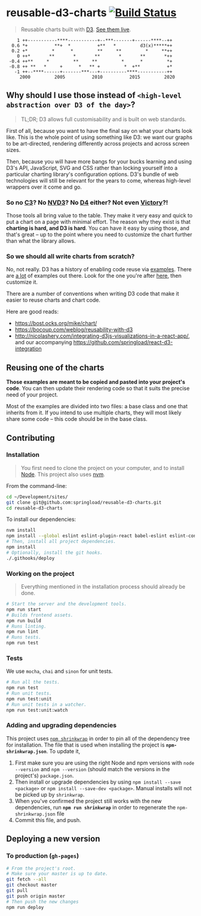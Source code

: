 reusable-d3-charts [![Build Status](https://travis-ci.org/springload/reusable-d3-charts.svg?branch=master)](https://travis-ci.org/springload/reusable-d3-charts)
=====================

> Reusable charts built with [D3](https://d3js.org/). [See them live](https://springload.github.io/reusable-d3-charts/).

```
    1 ++-----------****-----------+--***-------+------****--++
  0.6 *+          **+  *          +**   *         d3(x)*****++
  0.2 +*         *      *         **     **         *     **++
    0 ++*       **       *       **       *       **       *++
 -0.4 ++**     *         **     **         *      *         *+
 -0.8 ++ **   *     +      *   ** +         *  +**          +*
   -1 ++--****------+-------***---+----------****-----------++
     2000         2005          2010          2015         2020
```

## Why should I use those instead of `<high-level abstraction over D3 of the day>`?

> TL;DR; D3 allows full customisability and is built on web standards.

First of all, because you want to have the final say on what your charts look like. This is the whole point of using something like D3: we want our graphs to be art-directed, rendering differently across projects and across screen sizes.

Then, because you will have more bangs for your bucks learning and using D3's API, JavaScript, SVG and CSS rather than locking yourself into a particular charting library's configuration options. D3's bundle of web technologies will still be relevant for the years to come, whereas high-level wrappers over it come and go.

### So no [C3](http://c3js.org/)? No [NVD3](http://nvd3.org/)? No [D4](http://visible.io/) either? Not even [Victory](https://github.com/FormidableLabs/victory)?!

Those tools all bring value to the table. They make it very easy and quick to put a chart on a page with minimal effort. The reason why they exist is that **charting is hard, and D3 is hard**. You can have it easy by using those, and that's great – up to the point where you need to customize the chart further than what the library allows.

### So we should all write charts from scratch?

No, not really. D3 has a history of enabling code reuse via [examples](http://bl.ocks.org/). There are [a lot](https://github.com/mbostock/d3/wiki/Gallery) of examples out there. Look for the one you're after [here](http://bl.ocksplorer.org/), then customize it.

There are a number of conventions when writing D3 code that make it easier to reuse charts and chart code.

Here are good reads:

- https://bost.ocks.org/mike/chart/
- https://bocoup.com/weblog/reusability-with-d3
- http://nicolashery.com/integrating-d3js-visualizations-in-a-react-app/, and our accompanying https://github.com/springload/react-d3-integration

## Reusing one of the charts

**Those examples are meant to be copied and pasted into your project's code**. You can then update their rendering code so that it suits the precise need of your project.

Most of the examples are divided into two files: a base class and one that inherits from it. If you intend to use multiple charts, they will most likely share some code – this code should be in the base class.

## Contributing

### Installation

> You first need to clone the project on your computer, and to install [Node](https://nodejs.org). This project also uses [nvm](https://github.com/creationix/nvm).

From the command-line:

```sh
cd ~/Development/sites/
git clone git@github.com:springload/reusable-d3-charts.git
cd reusable-d3-charts
```

To install our dependencies:

```sh
nvm install
npm install --global eslint eslint-plugin-react babel-eslint eslint-config-airbnb sass-lint
# Then, install all project dependencies.
npm install
# Optionally, install the git hooks.
./.githooks/deploy
```

### Working on the project

> Everything mentioned in the installation process should already be done.

```sh
# Start the server and the development tools.
npm run start
# Builds frontend assets.
npm run build
# Runs linting.
npm run lint
# Runs tests.
npm run test
```

### Tests

We use `mocha`, `chai` and `sinon` for unit tests.

```sh
# Run all the tests.
npm run test
# Run unit tests.
npm run test:unit
# Run unit tests in a watcher.
npm run test:unit:watch
```

### Adding and upgrading dependencies

This project uses [`npm shrinkwrap`](https://docs.npmjs.com/cli/shrinkwrap) in order to pin all of the dependency tree for installation. The file that is used when installing the project is **`npm-shrinkwrap.json`**. To update it,

1. First make sure you are using the right Node and npm versions with `node --version` and `npm --version` (should match the versions in the project's) `package.json`.
2. Then install or upgrade dependencies by using `npm install --save <package>` or `npm install --save-dev <package>`. Manual installs will not be picked up by `shrinkwrap`.
3. When you've confirmed the project still works with the new dependencies, run **`npm run shrinkwrap`** in order to regenerate the `npm-shrinkwrap.json` file
4. Commit this file, and push.

## Deploying a new version

### To production (`gh-pages`)

```sh
# From the project's root.
# Make sure your master is up to date.
git fetch --all
git checkout master
git pull
git push origin master
# Then push the new changes
npm run deploy
```
